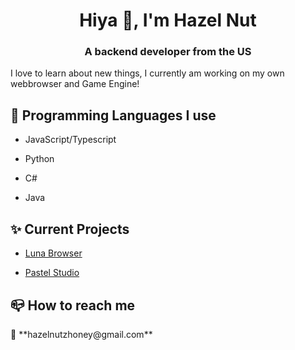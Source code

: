 <h1 align="center">Hiya 👋, I'm Hazel Nut</h1>
<h3 align="center">A backend developer from the US</h3>
<p align="left">I love to learn about new things, I currently am working on my own webbrowser and Game Engine!</p>
<h2>🩷 Programming Languages I use</h2>

- JavaScript/Typescript

- Python

- C#

- Java

<h2>✨ Current Projects</h2>

- [Luna Browser]()

- [Pastel Studio]()

<h2>📪 How to reach me</h2>
💌 **hazelnutzhoney@gmail.com**